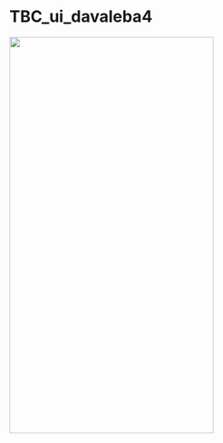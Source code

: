 # TBC_ui_davaleba4

<img src ="https://github.com/MR-BIGO/TBC_ui_davaleba4/assets/74029793/bdaaa862-d748-42ce-bbd0-a9f47e56de5c" width="360" height="700">
